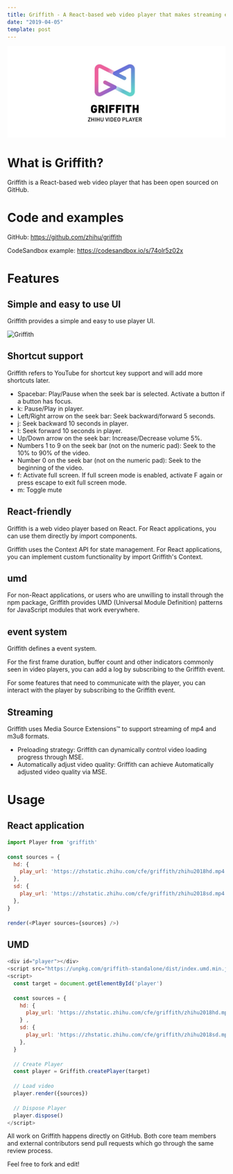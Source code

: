 ```yaml
---
title: Griffith - A React-based web video player that makes streaming easy
date: "2019-04-05"
template: post
---
```


![Griffith](../../assets/banner.jpg)

# What is Griffith?

Griffith is a React-based web video player that has been open sourced on GitHub.

# Code and examples

GitHub: https://github.com/zhihu/griffith

CodeSandbox example: https://codesandbox.io/s/74olr5z02x

# Features
## Simple and easy to use UI
Griffith provides a simple and easy to use player UI.

![Griffith](https://zhstatic.zhihu.com/cfe/griffith/player.png)

## Shortcut support

Griffith refers to YouTube for shortcut key support and will add more shortcuts later.

- Spacebar: Play/Pause when the seek bar is selected. Activate a button if a button has focus.
- k: Pause/Play in player.
- Left/Right arrow on the seek bar: Seek backward/forward 5 seconds.
- j: Seek backward 10 seconds in player.
- l: Seek forward 10 seconds in player.
- Up/Down arrow on the seek bar: Increase/Decrease volume 5%.
- Numbers 1 to 9 on the seek bar (not on the numeric pad): Seek to the 10% to 90% of the video.
- Number 0 on the seek bar (not on the numeric pad): Seek to the beginning of the video.
- f: Activate full screen. If full screen mode is enabled, activate F again or press escape to exit full screen mode.
- m: Toggle mute

## React-friendly

Griffith is a web video player based on React. For React applications, you can use them directly by import components.

Griffith uses the Context API for state management. For React applications, you can implement custom functionality by import Griffith's Context.

## umd

For non-React applications, or users who are unwilling to install through the npm package, Griffith provides UMD (Universal Module Definition) patterns for JavaScript modules that work everywhere.

## event system

Griffith defines a event system.

For the first frame duration, buffer count and other indicators commonly seen in video players, you can add a log by subscribing to the Griffith event.

For some features that need to communicate with the player, you can interact with the player by subscribing to the Griffith event.

## Streaming

Griffith uses Media Source Extensions™ to support streaming of mp4 and m3u8 formats.

- Preloading strategy: Griffith can dynamically control video loading progress through MSE.
- Automatically adjust video quality: Griffith can achieve Automatically adjusted video quality via MSE.

# Usage

## React application

```js
import Player from 'griffith'

const sources = {
  hd: {
    play_url: 'https://zhstatic.zhihu.com/cfe/griffith/zhihu2018hd.mp4',
  },
  sd: {
    play_url: 'https://zhstatic.zhihu.com/cfe/griffith/zhihu2018sd.mp4',
  },
}

render(<Player sources={sources} />)
```

## UMD
```js
<div id="player"></div>
<script src="https://unpkg.com/griffith-standalone/dist/index.umd.min.js"></script>
<script>
  const target = document.getElementById('player')

  const sources = {
    hd: {
      play_url: 'https://zhstatic.zhihu.com/cfe/griffith/zhihu2018hd.mp4',
    } ,
    sd: {
      play_url: 'https://zhstatic.zhihu.com/cfe/griffith/zhihu2018sd.mp4',
    },
  }

  // Create Player
  const player = Griffith.createPlayer(target)

  // Load video
  player.render({sources})

  // Dispose Player
  player.dispose()
</script>
```

All work on Griffith happens directly on GitHub. Both core team members and external contributors send pull requests which go through the same review process.

Feel free to fork and edit!
